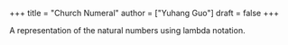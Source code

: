 +++
title = "Church Numeral"
author = ["Yuhang Guo"]
draft = false
+++

A representation of the natural numbers using lambda notation.
